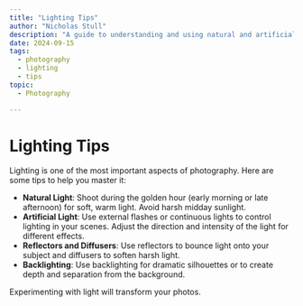 ```yaml
---
title: "Lighting Tips"
author: "Nicholas Stull"
description: "A guide to understanding and using natural and artificial lighting in photography."
date: 2024-09-15
tags:
  - photography
  - lighting
  - tips
topic:
  - Photography

---
```


# Lighting Tips

Lighting is one of the most important aspects of photography. Here are some tips to help you master it:

- **Natural Light**: Shoot during the golden hour (early morning or late afternoon) for soft, warm light. Avoid harsh midday sunlight.
- **Artificial Light**: Use external flashes or continuous lights to control lighting in your scenes. Adjust the direction and intensity of the light for different effects.
- **Reflectors and Diffusers**: Use reflectors to bounce light onto your subject and diffusers to soften harsh light.
- **Backlighting**: Use backlighting for dramatic silhouettes or to create depth and separation from the background.

Experimenting with light will transform your photos.
